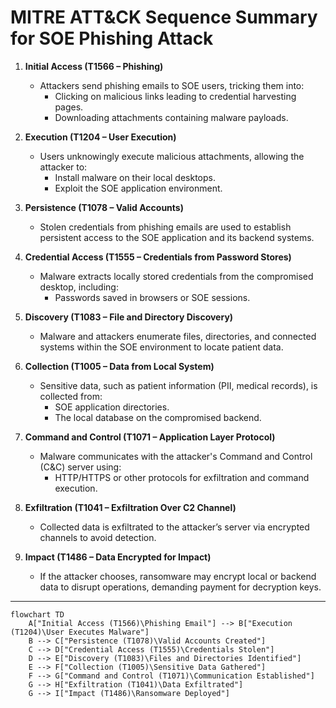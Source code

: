   # MITRE ATT&CK Sequence Summary for SOE Phishing Attack

1. **Initial Access (T1566 – Phishing)**  
   - Attackers send phishing emails to SOE users, tricking them into:
     - Clicking on malicious links leading to credential harvesting pages.
     - Downloading attachments containing malware payloads.

2. **Execution (T1204 – User Execution)**  
   - Users unknowingly execute malicious attachments, allowing the attacker to:
     - Install malware on their local desktops.
     - Exploit the SOE application environment.

3. **Persistence (T1078 – Valid Accounts)**  
   - Stolen credentials from phishing emails are used to establish persistent access to the SOE application and its backend systems.

4. **Credential Access (T1555 – Credentials from Password Stores)**  
   - Malware extracts locally stored credentials from the compromised desktop, including:
     - Passwords saved in browsers or SOE sessions.

5. **Discovery (T1083 – File and Directory Discovery)**  
   - Malware and attackers enumerate files, directories, and connected systems within the SOE environment to locate patient data.

6. **Collection (T1005 – Data from Local System)**  
   - Sensitive data, such as patient information (PII, medical records), is collected from:
     - SOE application directories.
     - The local database on the compromised backend.

7. **Command and Control (T1071 – Application Layer Protocol)**  
   - Malware communicates with the attacker's Command and Control (C&C) server using:
     - HTTP/HTTPS or other protocols for exfiltration and command execution.

8. **Exfiltration (T1041 – Exfiltration Over C2 Channel)**  
   - Collected data is exfiltrated to the attacker’s server via encrypted channels to avoid detection.

9. **Impact (T1486 – Data Encrypted for Impact)**  
   - If the attacker chooses, ransomware may encrypt local or backend data to disrupt operations, demanding payment for decryption keys.

---

```mermaid
flowchart TD
    A["Initial Access (T1566)\Phishing Email"] --> B["Execution (T1204)\User Executes Malware"]
    B --> C["Persistence (T1078)\Valid Accounts Created"]
    C --> D["Credential Access (T1555)\Credentials Stolen"]
    D --> E["Discovery (T1083)\Files and Directories Identified"]
    E --> F["Collection (T1005)\Sensitive Data Gathered"]
    F --> G["Command and Control (T1071)\Communication Established"]
    G --> H["Exfiltration (T1041)\Data Exfiltrated"]
    G --> I["Impact (T1486)\Ransomware Deployed"]